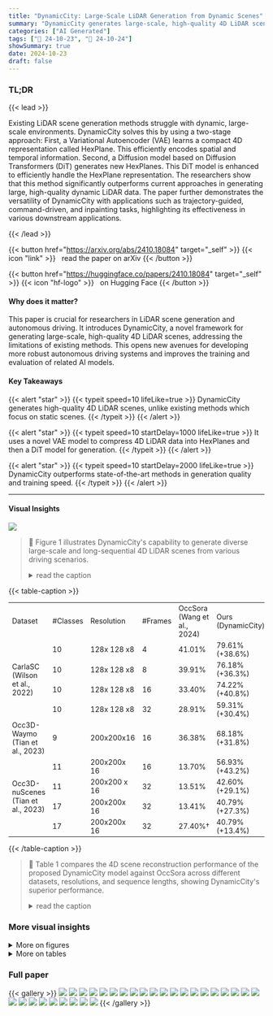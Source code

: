 ```yaml
---
title: "DynamicCity: Large-Scale LiDAR Generation from Dynamic Scenes"
summary: "DynamicCity generates large-scale, high-quality 4D LiDAR scenes capturing dynamic environments, improving autonomous driving system development."
categories: ["AI Generated"]
tags: ["🔖 24-10-23", "🤗 24-10-24"]
showSummary: true
date: 2024-10-23
draft: false
---
```


### TL;DR


{{< lead >}}

Existing LiDAR scene generation methods struggle with dynamic, large-scale environments. DynamicCity solves this by using a two-stage approach:  First, a Variational Autoencoder (VAE) learns a compact 4D representation called HexPlane.  This efficiently encodes spatial and temporal information. Second, a Diffusion model based on Diffusion Transformers (DiT) generates new HexPlanes.  This DiT model is enhanced to efficiently handle the HexPlane representation.  The researchers show that this method significantly outperforms current approaches in generating large, high-quality dynamic LiDAR data.  The paper further demonstrates the versatility of DynamicCity with applications such as trajectory-guided, command-driven, and inpainting tasks, highlighting its effectiveness in various downstream applications.

{{< /lead >}}


{{< button href="https://arxiv.org/abs/2410.18084" target="_self" >}}
{{< icon "link" >}} &nbsp; read the paper on arXiv
{{< /button >}}

{{< button href="https://huggingface.co/papers/2410.18084" target="_self" >}}
{{< icon "hf-logo" >}} &nbsp; on Hugging Face
{{< /button >}}

#### Why does it matter?
This paper is crucial for researchers in LiDAR scene generation and autonomous driving.  It introduces DynamicCity, a novel framework for generating large-scale, high-quality 4D LiDAR scenes, addressing the limitations of existing methods. This opens new avenues for developing more robust autonomous driving systems and improves the training and evaluation of related AI models.
#### Key Takeaways

{{< alert "star" >}}
{{< typeit speed=10 lifeLike=true >}} DynamicCity generates high-quality 4D LiDAR scenes, unlike existing methods which focus on static scenes. {{< /typeit >}}
{{< /alert >}}

{{< alert "star" >}}
{{< typeit speed=10 startDelay=1000 lifeLike=true >}} It uses a novel VAE model to compress 4D LiDAR data into HexPlanes and then a DiT model for generation. {{< /typeit >}}
{{< /alert >}}

{{< alert "star" >}}
{{< typeit speed=10 startDelay=2000 lifeLike=true >}} DynamicCity outperforms state-of-the-art methods in generation quality and training speed. {{< /typeit >}}
{{< /alert >}}

------
#### Visual Insights



![](figures/figures_1_0.png)

> 🔼 Figure 1 illustrates DynamicCity's capability to generate diverse large-scale and long-sequential 4D LiDAR scenes from various driving scenarios.
> <details>
> <summary>read the caption</summary>
> Figure 1: Dynamic LiDAR scene generation from DynamicCity. We introduce a new LiDAR generation model that generates diverse 4D scenes of large spatial scales (80 × 80 × 6.4 meter³) and long sequential modeling (up to 128 frames), enabling a diverse set of downstream applications. For more examples, kindly refer to our Project Page: https://dynamic-city.github.io.
> </details>







{{< table-caption >}}
<br><table id='2' style='font-size:14px'><tr><td>Dataset</td><td>#Classes</td><td>Resolution</td><td>#Frames</td><td>OccSora (Wang et al., 2024)</td><td>Ours (DynamicCity)</td></tr><tr><td rowspan="4">CarlaSC (Wilson et al., 2022)</td><td>10</td><td>128x 128 x8</td><td>4</td><td>41.01%</td><td>79.61% (+38.6%)</td></tr><tr><td>10</td><td>128x 128 x8</td><td>8</td><td>39.91%</td><td>76.18% (+36.3%)</td></tr><tr><td>10</td><td>128x 128 x8</td><td>16</td><td>33.40%</td><td>74.22% (+40.8%)</td></tr><tr><td>10</td><td>128x 128 x8</td><td>32</td><td>28.91%</td><td>59.31% (+30.4%)</td></tr><tr><td>Occ3D-Waymo (Tian et al., 2023)</td><td>9</td><td>200x200x16</td><td>16</td><td>36.38%</td><td>68.18% (+31.8%)</td></tr><tr><td rowspan="4">Occ3D-nuScenes (Tian et al., 2023)</td><td>11</td><td>200x200x 16</td><td>16</td><td>13.70%</td><td>56.93% (+43.2%)</td></tr><tr><td>11</td><td>200x200 x 16</td><td>32</td><td>13.51%</td><td>42.60% (+29.1%)</td></tr><tr><td>17</td><td>200x200x 16</td><td>32</td><td>13.41%</td><td>40.79% (+27.3%)</td></tr><tr><td>17</td><td>200x200x 16</td><td>32</td><td>27.40%†</td><td>40.79% (+13.4%)</td></tr></table>{{< /table-caption >}}

> 🔼 Table 1 compares the 4D scene reconstruction performance of the proposed DynamicCity model against OccSora across different datasets, resolutions, and sequence lengths, showing DynamicCity's superior performance.
> <details>
> <summary>read the caption</summary>
> Table 1: Comparisons of 4D Scene Reconstruction. We report the mIoU scores of OccSora (Wang et al., 2024) and our DynamicCity framework on the CarlaSC, Occ3D-Waymo, and Occ3D-nuScenes datasets, respectively, under different resolutions and sequence lengths. Symbol † denotes score reported in the OccSora paper. Other scores are reproduced using the official code.
> </details>



### More visual insights

<details>
<summary>More on figures
</summary>


![](figures/figures_4_0.png)

> 🔼 The figure illustrates the two-stage pipeline of DynamicCity for dynamic LiDAR scene generation, including HexPlane encoding with a VAE and HexPlane diffusion with DiT.
> <details>
> <summary>read the caption</summary>
> Figure 2: Pipeline of dynamic LiDAR scene generation. Our DynamicCity framework consists of two key procedures: (a) Encoding HexPlane with an VAE architecture (cf. Sec. 4.1), and (b) 4D Scene Generation with HexPlane DiT (cf. Sec. 4.2).
> </details>



![](figures/figures_5_0.png)

> 🔼 The figure illustrates the VAE architecture used in DynamicCity for encoding 4D LiDAR scenes into compact HexPlane representations.
> <details>
> <summary>read the caption</summary>
> Figure 3: VAE for Encoding 4D LIDAR Scenes. We use HexPlane H as the 4D representation. fo and go are convolution-based networks with downsampling and upsampling operations, respectively. h(.) denotes the projection network based on transformer modules.
> </details>



![](figures/figures_6_0.png)

> 🔼 The figure illustrates the two-stage pipeline of DynamicCity for dynamic LiDAR scene generation, showing the VAE for HexPlane encoding and the DiT for HexPlane-based 4D scene generation.
> <details>
> <summary>read the caption</summary>
> Figure 2: Pipeline of dynamic LiDAR scene generation. Our DynamicCity framework consists of two key procedures: (a) Encoding HexPlane with an VAE architecture (cf. Sec. 4.1), and (b) 4D Scene Generation with HexPlane DiT (cf. Sec. 4.2).
> </details>



![](figures/figures_6_1.png)

> 🔼 The figure illustrates how numeric and image conditions are injected into the DiT for conditional generation of HexPlane.
> <details>
> <summary>read the caption</summary>
> Figure 5: Condition Injection for DiT
> </details>



![](figures/figures_8_0.png)

> 🔼 Figure 6 shows example unconditional generation results from DynamicCity on Occ3D-Waymo and CarlaSC datasets, showcasing the model's ability to generate realistic dynamic scenes across different time steps.
> <details>
> <summary>read the caption</summary>
> Figure 6: Dynamic Scene Generation Results. We provide unconditional generation scenes from the 1st, 8th, and 16th frames on Occ3D-Waymo (Left) and CarlaSC (Right), respectively. Kindly refer to the Appendix for complete sequential scenes and longer temporal modeling examples.
> </details>



![](figures/figures_9_0.png)

> 🔼 The figure showcases various downstream applications of DynamicCity, including command-driven, layout-conditioned, and trajectory-guided generation, as well as dynamic object inpainting.
> <details>
> <summary>read the caption</summary>
> Figure 7: Dynamic Scene Generation Applications. We demonstrate the capability of our model on a diverse set of downstream tasks. We show the 1st, 8th, and 16th frames for simplicity. Kindly refer to the Appendix for complete sequential scenes and longer temporal modeling examples.
> </details>



![](figures/figures_20_0.png)

> 🔼 Figure 8 shows 16 consecutive frames of an unconditional dynamic scene generated by DynamicCity on the Occ3D-Waymo dataset, showcasing the model's ability to generate realistic and detailed dynamic scenes.
> <details>
> <summary>read the caption</summary>
> Figure 8: Unconditional Dynamic Scene Generation Results. We provide qualitative examples of a total of 16 consectutive frames generated by DynamicCity on the Occ3D-Waymo (Tian et al., 2023) dataset. Best viewed in colors and zoomed-in for additional details.
> </details>



![](figures/figures_21_0.png)

> 🔼 Figure 8 shows 16 consecutive frames of an unconditional dynamic scene generated by DynamicCity on the Occ3D-Waymo dataset.
> <details>
> <summary>read the caption</summary>
> Figure 8: Unconditional Dynamic Scene Generation Results. We provide qualitative examples of a total of 16 consectutive frames generated by DynamicCity on the Occ3D-Waymo (Tian et al., 2023) dataset. Best viewed in colors and zoomed-in for additional details.
> </details>



![](figures/figures_22_0.png)

> 🔼 Figure 10 shows 64 consecutive frames generated by DynamicCity, demonstrating the model's ability to generate long, temporally consistent sequences of 4D LiDAR data conditioned on HexPlane.
> <details>
> <summary>read the caption</summary>
> Figure 10: HexPlane-Guided Generation Results. We provide qualitative examples of a total of 64 consectutive frames generated by DynamicCity on the Occ3D-Waymo (Tian et al., 2023) dataset. Best viewed in colors and zoomed-in for additional details.
> </details>



![](figures/figures_23_0.png)

> 🔼 Figure 1 shows example LiDAR scene generation results from the DynamicCity model, highlighting its ability to generate diverse and large-scale 4D scenes.
> <details>
> <summary>read the caption</summary>
> Figure 1: Dynamic LiDAR scene generation from DynamicCity. We introduce a new LiDAR generation model that generates diverse 4D scenes of large spatial scales (80 × 80 × 6.4 meter³) and long sequential modeling (up to 128 frames), enabling a diverse set of downstream applications. For more examples, kindly refer to our Project Page: https://dynamic-city.github.io.
> </details>



![](figures/figures_24_0.png)

> 🔼 This figure shows qualitative examples of 16 consecutive frames generated by DynamicCity under the command RIGHT, demonstrating the model's ability to control the ego vehicle's motion and the scene's relative motion based on movement trends.
> <details>
> <summary>read the caption</summary>
> Figure 12: Command-Guided Scene Generation Results. We provide qualitative examples of a total of 16 consectutive frames generated under the command RIGHT by DynamicCity on the CarlaSC (Wilson et al., 2022) dataset. Best viewed in colors and zoomed-in for additional details.
> </details>



![](figures/figures_25_0.png)

> 🔼 Figure 8 shows 16 consecutive frames of an unconditonally generated dynamic LiDAR scene from the Occ3D-Waymo dataset showcasing the model's ability to generate realistic and detailed dynamic scenes.
> <details>
> <summary>read the caption</summary>
> Figure 8: Unconditional Dynamic Scene Generation Results. We provide qualitative examples of a total of 16 consectutive frames generated by DynamicCity on the Occ3D-Waymo (Tian et al., 2023) dataset. Best viewed in colors and zoomed-in for additional details.
> </details>



![](figures/figures_26_0.png)

> 🔼 Figure 14 shows the results of dynamic inpainting on 16 consecutive frames from the CarlaSC dataset, demonstrating the model's ability to seamlessly regenerate masked regions while maintaining consistency with the surrounding scene.
> <details>
> <summary>read the caption</summary>
> Figure 14: Dynamic Inpainting Results. We provide qualitative examples of a total of 16 consecutive frames generated by DynamicCity on the CarlaSC (Wilson et al., 2022) dataset. Best viewed in colors and zoomed-in for additional details.
> </details>



![](figures/figures_27_0.png)

> 🔼 Figure 6 shows the unconditional generation results of DynamicCity on Occ3D-Waymo and CarlaSC datasets, illustrating the model's ability to generate realistic and detailed dynamic scenes.
> <details>
> <summary>read the caption</summary>
> Figure 6: Dynamic Scene Generation Results. We provide unconditional generation scenes from the 1st, 8th, and 16th frames on Occ3D-Waymo (Left) and CarlaSC (Right), respectively. Kindly refer to the Appendix for complete sequential scenes and longer temporal modeling examples.
> </details>



</details>




<details>
<summary>More on tables
</summary>


{{< table-caption >}}
<br><table id='4' style='font-size:14px'><tr><td rowspan="2">Dataset</td><td rowspan="2">Method</td><td rowspan="2">#Frames</td><td colspan="5">Metric2D</td><td colspan="5">Metric⌀D</td></tr><tr><td>IS ↑</td><td>FID⌀ ↓</td><td>KID2D ↓</td><td>P↑</td><td>R↑</td><td>IS ↑</td><td>FID- ↓</td><td>KID3D↓</td><td>P↑</td><td>R⌀ ↑</td></tr><tr><td rowspan="2">CarlaSC (Wilson et al., 2022)</td><td rowspan="2">OccSora Ours</td><td rowspan="2">16</td><td>2.492</td><td>25.08</td><td>0.013</td><td>0.115</td><td>0.008</td><td>2.257</td><td>1559</td><td>52.72</td><td>0.380</td><td>0.151</td></tr><tr><td>2.498</td><td>10.95</td><td>0.002</td><td>0.238</td><td>0.066</td><td>2.331</td><td>354.2</td><td>19.10</td><td>0.460</td><td>0.170</td></tr><tr><td rowspan="2">Occ3D-Waymo (Tian et al., 2023)</td><td rowspan="2">OccSora Ours</td><td rowspan="2">16</td><td>1.926</td><td>82.43</td><td>0.094</td><td>0.227</td><td>0.014</td><td>3.129</td><td>3140</td><td>12.20</td><td>0.384</td><td>0.001</td></tr><tr><td>1.945</td><td>7.138</td><td>0.003</td><td>0.617</td><td>0.096</td><td>3.206</td><td>1806</td><td>77.71</td><td>0.494</td><td>0.026</td></tr></table>{{< /table-caption >}}
> 🔼 {{ table.description }}
> <details>
> <summary>read the caption</summary>
> {{ table.caption }}
> </details>


> Table 2 compares the performance of three different methods (SemCity, OccSora, and DynamicCity) on 4D scene generation using Inception Score, Fréchet Inception Distance, Kernel Inception Distance, Precision, and Recall in both 2D and 3D spaces.


{{< table-caption >}}
<br><table id='2' style='font-size:16px'><tr><td rowspan="2">Encoder</td><td rowspan="2">Decoder</td><td colspan="3">CarlaSC</td><td colspan="3">Occ3D-Waymo</td></tr><tr><td>mIoU↑</td><td>Time (s)↓</td><td>VRAM (G)↓</td><td>mIoU↑</td><td>Time (s)↓</td><td>VRAM (G)↓</td></tr><tr><td rowspan="2">Average Pooling Average Pooling</td><td>Query</td><td>60.97%</td><td>0.236</td><td>12.46</td><td>49.37%</td><td>1.563</td><td>69.66</td></tr><tr><td>ESS</td><td>68.02%</td><td>0.143</td><td>4.27</td><td>55.72%</td><td>0.758</td><td>20.31</td></tr><tr><td rowspan="2">Projection Projection</td><td>Query</td><td>68.73%</td><td>0.292</td><td>13.59</td><td>61.93%</td><td>2.128</td><td>73.15</td></tr><tr><td>ESS</td><td>74.22%</td><td>0.205</td><td>5.92</td><td>62.57%</td><td>1.316</td><td>25.92</td></tr></table>{{< /table-caption >}}
> 🔼 {{ table.description }}
> <details>
> <summary>read the caption</summary>
> {{ table.caption }}
> </details>


> The table presents an ablation study comparing different VAE network structures (encoders and decoders, with and without the proposed Expansion & Squeeze Strategy) across two datasets, measuring mIoU scores, training time, and VRAM usage.


{{< table-caption >}}
<br><table id='4' style='font-size:14px'><tr><td colspan="4">D.S. Rates</td><td colspan="4">CarlaSC</td><td colspan="4">Occ3D-Waymo</td></tr><tr><td>dT</td><td>dx</td><td>dy</td><td>dz</td><td>C.R.↑</td><td>mIoU↑</td><td>Time (s)↓</td><td>VRAM (G)↓</td><td>C.R.↑</td><td>mIoU↑</td><td>Time (s)↓</td><td>VRAM (G)↓</td></tr><tr><td>1</td><td>1</td><td>1</td><td>1</td><td>5.78%</td><td>84.67%</td><td>1.149</td><td>21.63</td><td colspan="3">Out-of-Memory</td><td>>80</td></tr><tr><td>1</td><td>2</td><td>2</td><td>1</td><td>17.96%</td><td>76.05%</td><td>0.289</td><td>8.49</td><td>38.42%</td><td>63.30%</td><td>1.852</td><td>32.82</td></tr><tr><td>2</td><td>2</td><td>2</td><td>2</td><td>23.14%</td><td>74.22%</td><td>0.205</td><td>5.92</td><td>48.25%</td><td>62.37%</td><td>0.935</td><td>24.9</td></tr><tr><td>2</td><td>4</td><td>4</td><td>2</td><td>71.86%</td><td>65.15%</td><td>0.199</td><td>4.00</td><td>153.69%</td><td>58.13%</td><td>0.877</td><td>22.30</td></tr></table>{{< /table-caption >}}
> 🔼 {{ table.description }}
> <details>
> <summary>read the caption</summary>
> {{ table.caption }}
> </details>


> Table 4 shows the impact of different downsampling rates on the HexPlane's compression ratio, mIoU score, training speed, and VRAM usage for the VAE model on CarlaSC and Occ3D-Waymo datasets.


{{< table-caption >}}
<br><table id='6' style='font-size:14px'><tr><td rowspan="2">Method</td><td colspan="5">Metric2D</td><td colspan="5">Metric3D</td></tr><tr><td>IS2D ↑</td><td>FID2D ↓</td><td>KID2D ↓</td><td>P↑</td><td>R↑</td><td>IS ⌀ ↑</td><td>FID 3D ↓</td><td>KID3D ↓</td><td>P↑</td><td>R↑</td></tr><tr><td>Direct Unfold</td><td>2.496</td><td>205.0</td><td>0.248</td><td>0.000</td><td>0.000</td><td>2.269</td><td>9110</td><td>723.7</td><td>0.173</td><td>0.043</td></tr><tr><td>Vertical Concatenation</td><td>2.476</td><td>12.79</td><td>0.003</td><td>0.191</td><td>0.042</td><td>2.305</td><td>623.2</td><td>26.67</td><td>0.424</td><td>0.159</td></tr><tr><td>Padded Rollout</td><td>2.498</td><td>10.96</td><td>0.002</td><td>0.238</td><td>0.066</td><td>2.331</td><td>354.2</td><td>19.10</td><td>0.460</td><td>0.170</td></tr></table>{{< /table-caption >}}
> 🔼 {{ table.description }}
> <details>
> <summary>read the caption</summary>
> {{ table.caption }}
> </details>


> Table 5 presents an ablation study comparing different methods of organizing HexPlanes as image tokens for 4D LiDAR generation, evaluating their performance using Inception Score, Fréchet Inception Distance, Kernel Inception Distance, Precision, and Recall metrics.


{{< table-caption >}}
<table id='8' style='font-size:16px'><tr><td>Class</td><td>CarlaSC</td><td>Occ3D-Waymo</td><td>Occ3D-nuScenes</td></tr><tr><td>Building</td><td>Building</td><td>Building</td><td>Manmade</td></tr><tr><td>Barrier</td><td>Barrier, Wall, Guardrail</td><td>-</td><td>Barrier</td></tr><tr><td>Other</td><td>Other, Sky, Bridge, Rail track, Static, Dynamic, Water</td><td>General Object</td><td>General Object</td></tr><tr><td>Pedestrian</td><td>Pedestrian</td><td>Pedestrian</td><td>Pedestrian</td></tr><tr><td>Pole</td><td>Pole, Traffic sign, Traffic light</td><td>Sign, Traffic light, Pole, Construction Cone</td><td>Traffic cone</td></tr><tr><td>Road</td><td>Road, Roadlines</td><td>Road</td><td>Drivable surface</td></tr><tr><td>Ground</td><td>Ground, Terrain</td><td>-</td><td>Other flat, Terrain</td></tr><tr><td>Sidewalk</td><td>Sidewalk</td><td>Sidewalk</td><td>Sidewalk</td></tr><tr><td>Vegetation</td><td>Vegetation</td><td>Vegetation, Tree trunk</td><td>Vegetation</td></tr><tr><td>Vehicle</td><td>Vehicle</td><td>Vehicle</td><td>Bus, Car, Construction vehicle, Trailer, Truck</td></tr><tr><td>Bicycle</td><td>-</td><td>Bicyclist, Bicycle, Motorcycle</td><td>Bicycle, Motorcycle</td></tr></table>{{< /table-caption >}}
> 🔼 {{ table.description }}
> <details>
> <summary>read the caption</summary>
> {{ table.caption }}
> </details>


> Table 1 compares the 4D scene reconstruction performance (mIoU) of DynamicCity against OccSora across three datasets with varying resolutions and sequence lengths.


</details>


### Full paper

{{< gallery >}}
<img src="paper_images/1.png" class="grid-w50 md:grid-w33 xl:grid-w25" />
<img src="paper_images/2.png" class="grid-w50 md:grid-w33 xl:grid-w25" />
<img src="paper_images/3.png" class="grid-w50 md:grid-w33 xl:grid-w25" />
<img src="paper_images/4.png" class="grid-w50 md:grid-w33 xl:grid-w25" />
<img src="paper_images/5.png" class="grid-w50 md:grid-w33 xl:grid-w25" />
<img src="paper_images/6.png" class="grid-w50 md:grid-w33 xl:grid-w25" />
<img src="paper_images/7.png" class="grid-w50 md:grid-w33 xl:grid-w25" />
<img src="paper_images/8.png" class="grid-w50 md:grid-w33 xl:grid-w25" />
<img src="paper_images/9.png" class="grid-w50 md:grid-w33 xl:grid-w25" />
<img src="paper_images/10.png" class="grid-w50 md:grid-w33 xl:grid-w25" />
<img src="paper_images/11.png" class="grid-w50 md:grid-w33 xl:grid-w25" />
<img src="paper_images/12.png" class="grid-w50 md:grid-w33 xl:grid-w25" />
<img src="paper_images/13.png" class="grid-w50 md:grid-w33 xl:grid-w25" />
<img src="paper_images/14.png" class="grid-w50 md:grid-w33 xl:grid-w25" />
<img src="paper_images/15.png" class="grid-w50 md:grid-w33 xl:grid-w25" />
<img src="paper_images/16.png" class="grid-w50 md:grid-w33 xl:grid-w25" />
<img src="paper_images/17.png" class="grid-w50 md:grid-w33 xl:grid-w25" />
<img src="paper_images/18.png" class="grid-w50 md:grid-w33 xl:grid-w25" />
<img src="paper_images/19.png" class="grid-w50 md:grid-w33 xl:grid-w25" />
<img src="paper_images/20.png" class="grid-w50 md:grid-w33 xl:grid-w25" />
<img src="paper_images/21.png" class="grid-w50 md:grid-w33 xl:grid-w25" />
<img src="paper_images/22.png" class="grid-w50 md:grid-w33 xl:grid-w25" />
<img src="paper_images/23.png" class="grid-w50 md:grid-w33 xl:grid-w25" />
<img src="paper_images/24.png" class="grid-w50 md:grid-w33 xl:grid-w25" />
<img src="paper_images/25.png" class="grid-w50 md:grid-w33 xl:grid-w25" />
<img src="paper_images/26.png" class="grid-w50 md:grid-w33 xl:grid-w25" />
<img src="paper_images/27.png" class="grid-w50 md:grid-w33 xl:grid-w25" />
<img src="paper_images/28.png" class="grid-w50 md:grid-w33 xl:grid-w25" />
<img src="paper_images/29.png" class="grid-w50 md:grid-w33 xl:grid-w25" />
{{< /gallery >}}